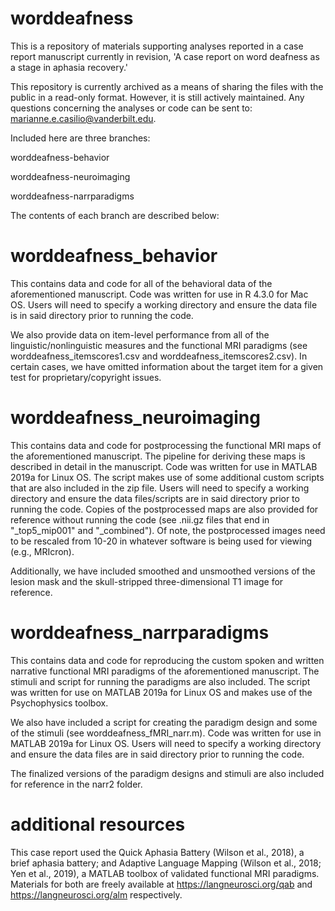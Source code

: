 # worddeafness
This is a repository of materials supporting analyses reported in a case report manuscript currently in revision, 'A case report on word deafness as a stage in aphasia recovery.' 

This repository is currently archived as a means of sharing the files with the public in a read-only format. However, it is still actively maintained. Any questions concerning the analyses or code can be sent to: marianne.e.casilio@vanderbilt.edu.

Included here are three branches:

worddeafness-behavior

worddeafness-neuroimaging

worddeafness-narrparadigms

The contents of each branch are described below:

# worddeafness_behavior
This contains data and code for all of the behavioral data of the aforementioned manuscript. Code was written for use in R 4.3.0 for Mac OS. Users will need to specify a working directory and ensure the data file is in said directory prior to running the code.

We also provide data on item-level performance from all of the linguistic/nonlinguistic measures and the functional MRI paradigms (see worddeafness_itemscores1.csv and worddeafness_itemscores2.csv). In certain cases, we have omitted information about the target item for a given test for proprietary/copyright issues. 

# worddeafness_neuroimaging
This contains data and code for postprocessing the functional MRI maps of the aforementioned manuscript.  The pipeline for deriving these maps is described in detail in the manuscript. Code was written for use in MATLAB 2019a for Linux OS. The script makes use of some additional custom scripts that are also included in the zip file. Users will need to specify a working directory and ensure the data files/scripts are in said directory prior to running the code. Copies of the postprocessed maps are also provided for reference without running the code (see .nii.gz files that end in "_top5_mip001" and "_combined"). Of note, the postprocessed images need to be rescaled from 10-20 in whatever software is being used for viewing (e.g., MRIcron).

Additionally, we have included smoothed and unsmoothed versions of the lesion mask and the skull-stripped three-dimensional T1 image for reference.

# worddeafness_narrparadigms
This contains data and code for reproducing the custom spoken and written narrative functional MRI paradigms of the aforementioned manuscript. The stimuli and script for running the paradigms are also included. The script was written for use on MATLAB 2019a for Linux OS and makes use of the Psychophysics toolbox. 

We also have included a script for creating the paradigm design and some of the stimuli (see worddeafness_fMRI_narr.m). Code was written for use in MATLAB 2019a for Linux OS. Users will need to specify a working directory and ensure the data files are in said directory prior to running the code.

The finalized versions of the paradigm designs and stimuli are also included for reference in the narr2 folder.

# additional resources
This case report used the Quick Aphasia Battery (Wilson et al., 2018), a brief aphasia battery; and Adaptive Language Mapping (Wilson et al., 2018; Yen et al., 2019), a MATLAB toolbox of validated functional MRI paradigms. Materials for both are freely available at https://langneurosci.org/qab and https://langneurosci.org/alm respectively.
